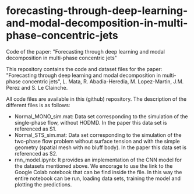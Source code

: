 # forecasting-through-deep-learning-and-modal-decomposition-in-multi-phase-concentric-jets
Code of the paper: "Forecasting through deep learning and modal decomposition in multi-phase concentric jets"

This repository contains the code and dataset files for the paper: "Forecasting through deep learning and modal decomposition in multi-phase concentric jets", L. Mata, R. Abadia-Heredia, M. Lopez-Martin, J.M. Perez and S. Le Clainche.

All code files are available in this (github) repository. The description of the different files is as follows:

- Normal_MONO_sim.mat: Data set corresponding to the simulation of the single-phase flow, without HODMD. In the paper this data set is referenced as S1.
- Normal_STS_sim.mat: Data set corresponding to the simulation of the two-phase flow problem without surface tension and with the simple geometry (spatial mesh with no bluff body). In the paper this data set is referenced as S2.
- rnn_model.ipynb: It provides an implementation of the CNN model for the datasets mentioned above. We encorage to use the link to the Google Colab notebook that can be find inside the file. In this way the entire notebook can be run, loading data sets, training the model and plotting the predictions.
